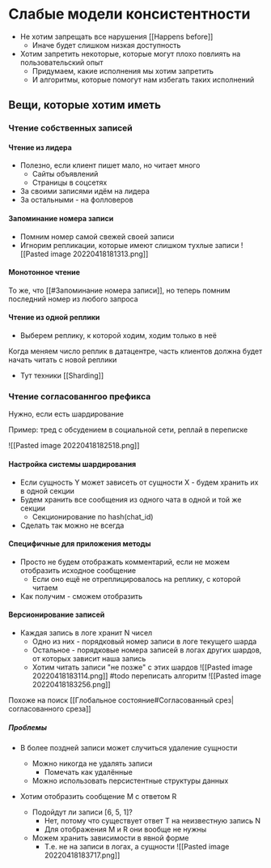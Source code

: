 # Слабые модели консистентности
* Не хотим запрещать все нарушения [[Happens before]]
	* Иначе будет слишком низкая доступность
* Хотим запретить некоторые, которые могут плохо повлиять на пользовательский опыт
	* Придумаем, какие исполнения мы хотим запретить
	* И алгоритмы, которые помогут нам избегать таких исполнений

## Вещи, которые хотим иметь
### Чтение собственных записей

#### Чтение из лидера

* Полезно, если клиент пишет мало, но читает много
	* Сайты объявлений
	* Страницы в соцсетях
* За своими записями идём на лидера
* За остальными - на фолловеров

#### Запоминание номера записи

* Помним номер самой свежей своей записи
* Игнорим репликации, которые имеют слишком тухлые записи
![[Pasted image 20220418181313.png]]

#### Монотонное чтение

То же, что [[#Запоминание номера записи]], но теперь помним последний номер из любого запроса

#### Чтение из одной реплики
* Выберем реплику, к которой ходим, ходим только в неё

Когда меняем число реплик в датацентре, часть клиентов должна будет начать читать с новой реплики
* Тут техники [[Sharding]]

### Чтение согласованнгоо префикса

Нужно, если есть шардирование

Пример: тред с обсудением в социальной сети, реплай в переписке

![[Pasted image 20220418182518.png]]

#### Настройка системы шардирования
* Если сущность Y может зависеть от сущности X - будем хранить их в одной секции
* Будем хранить все сообщения из одного чата в одной и той же секции
	* Секционирование по hash(chat_id)
* Сделать так можно не всегда

#### Специфичные для приложения методы
* Просто не будем отображать комментарий, если не можем отобразить исходное сообщение
	* Если оно ещё не отреплицировалось на реплику, с которой читаем
* Как получим - сможем отобразить

#### Версионирование записей
* Каждая запись в логе хранит N чисел
	* Одно из них - порядковый номер записи в логе текущего шарда
	* Остальное - порядковые номера записей в логах других шардов, от которых зависит наша запись 
	* Хотим читать записи "не позже" с этих шардов
![[Pasted image 20220418183114.png]]
#todo переписать алгоритм
![[Pasted image 20220418183256.png]]

Похоже на поиск [[Глобальное состояние#Согласованный срез|согласованного среза]]

##### Проблемы
* В более поздней записи может случиться удаление сущности
	* Можно никогда не удалять записи
		* Помечать как удалённые
	* Можно использовать персистентные структуры данных

* Хотим отобразить сообщение M с ответом R
	* Подойдут ли записи \[6, 5, 1\]?
		* Нет, потому что существует ответ T на неизвестную запись N
		* Для отображения M и R они вообще не нужны
	* Можем хранить зависимости в явной форме
		* Т.е. не на записи в логах, а сущности
![[Pasted image 20220418183717.png]]
